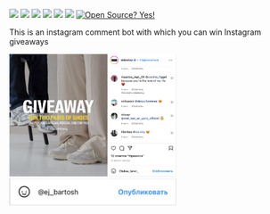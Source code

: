 ![](https://img.shields.io/badge/author-Semion%20Shandruk-brightgreen) ![](https://img.shields.io/badge/language-Python-brightgreen) ![](https://img.shields.io/github/issues/Radulepy/InstagramBot) ![](https://img.shields.io/github/forks/Radulepy/InstagramBot) ![](https://img.shields.io/github/stars/Radulepy/InstagramBot) ![](https://img.shields.io/github/license/Radulepy/InstagramBot)
[![Open Source? Yes!](https://badgen.net/badge/Open%20Source%20%3F/Yes%21/green?icon=github)](https://github.com/Naereen/badges/)

This is an instagram comment bot with which you can win Instagram giveaways

<img src='Снимок экрана 2022-12-16 в 15.24.29.png' width="300"> <img src='Снимок экрана 2022-12-16 в 15.25.00.png' width="300">
